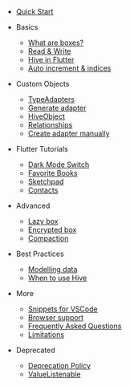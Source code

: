 - [Quick Start](home.md)

- Basics

  - [What are boxes?](basics/boxes.md)
  - [Read & Write](basics/read_write.md)
  - [Hive in Flutter](basics/hive_in_flutter.md)
  - [Auto increment & indices](basics/auto_increment.md)

- Custom Objects

  - [TypeAdapters](custom-objects/type_adapters.md)
  - [Generate adapter](custom-objects/generate_adapter.md)
  - [HiveObject](custom-objects/hive_object.md)
  - [Relationships](custom-objects/relationships.md)
  - [Create adapter manually](custom-objects/create_adapter_manually.md)

- Flutter Tutorials

  - [Dark Mode Switch](tutorials/dark_mode_switch.md)
  - [Favorite Books](tutorials/favorite_books.md)
  - [Sketchpad](tutorials/sketchpad.md)
  - [Contacts](tutorials/contacts.md)

- Advanced

  - [Lazy box](advanced/lazy_box.md)
  - [Encrypted box](advanced/encrypted_box.md)
  - [Compaction](advanced/compaction.md)

- Best Practices

  - [Modelling data](best-practices/modelling_data.md)
  - [When to use Hive](best-practices/when_to_use_hive.md)

- More

  - [Snippets for VSCode](more/vscode-snippets.md)
  - [Browser support](more/browser.md)
  - [Frequently Asked Questions](more/faq.md)
  - [Limitations](more/limitations.md)

- Deprecated
  - [Deprecation Policy](deprecated/deprecation_policy.md)
  - [ValueListenable](deprecated/value_listenable.md)

